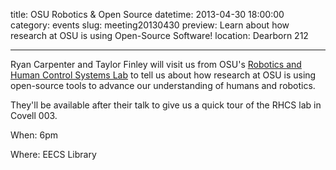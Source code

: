 title: OSU Robotics & Open Source
datetime: 2013-04-30 18:00:00
category: events
slug: meeting20130430
preview: Learn about how research at OSU is using Open-Source Software!
location: Dearborn 212

---

Ryan Carpenter and Taylor Finley will visit us from OSU's 
[Robotics and Human Control Systems Lab][rhcs] to tell us about
how research at OSU is using open-source tools to advance our 
understanding of humans and robotics. 

They'll be available after their talk to give us a quick tour
of the RHCS lab in Covell 003. 

When: 6pm

Where: EECS Library

[rhcs]:http://mime.oregonstate.edu/research/rhcs/
